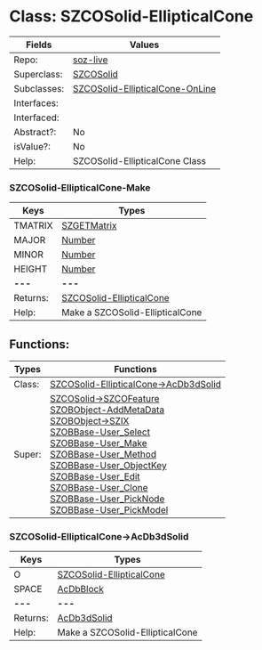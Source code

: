 
# Class:	SZCOSolid-EllipticalCone

| Fields | Values |
| --------- | --------- |
| Repo: | [soz-live](/repos/soz-live.html) |
| Superclass: | [SZCOSolid](SZCOSolid.html) |
| Subclasses: | [SZCOSolid-EllipticalCone-OnLine](SZCOSolid-EllipticalCone-OnLine.html) |
| Interfaces: |  |
| Interfaced: |  |
| Abstract?: | No |
| isValue?: | No |
| Help: | SZCOSolid-EllipticalCone Class |

### SZCOSolid-EllipticalCone-Make

| Keys | Types |
| --------- | --------- |
| TMATRIX | [SZGETMatrix](SZGETMatrix.html) |
| MAJOR | [Number](Number.html) |
| MINOR | [Number](Number.html) |
| HEIGHT | [Number](Number.html) |
| **---** | **---** |
| Returns: | [SZCOSolid-EllipticalCone](SZCOSolid-EllipticalCone.html) |
| Help: | Make a SZCOSolid-EllipticalCone |


## Functions:

| Types | Functions |
| --------- | --------- |
| Class: | [SZCOSolid-EllipticalCone->AcDb3dSolid](#SZCOSolid-EllipticalCone->AcDb3dSolid) |
| Super: | [SZCOSolid->SZCOFeature](SZCOSolid.html) <br> [SZOBObject-AddMetaData](SZOBObject.html) <br> [SZOBObject->SZIX](SZOBObject.html) <br> [SZOBBase-User_Select](SZOBBase.html) <br> [SZOBBase-User_Make](SZOBBase.html) <br> [SZOBBase-User_Method](SZOBBase.html) <br> [SZOBBase-User_ObjectKey](SZOBBase.html) <br> [SZOBBase-User_Edit](SZOBBase.html) <br> [SZOBBase-User_Clone](SZOBBase.html) <br> [SZOBBase-User_PickNode](SZOBBase.html) <br> [SZOBBase-User_PickModel](SZOBBase.html) |


### SZCOSolid-EllipticalCone->AcDb3dSolid

| Keys | Types |
| --------- | --------- |
| O | [SZCOSolid-EllipticalCone](SZCOSolid-EllipticalCone.html) |
| SPACE | [AcDbBlock](AcDbBlock.html) |
| **---** | **---** |
| Returns: | [AcDb3dSolid](AcDb3dSolid.html) |
| Help: | Make a SZCOSolid-EllipticalCone |

